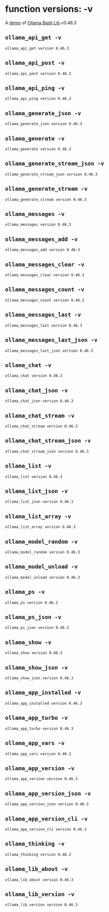 # function versions: -v

A [demo](../README.md#demos) of [Ollama Bash Lib](https://github.com/attogram/ollama-bash-lib) v0.46.3

## `ollama_api_get -v`
```
ollama_api_get version 0.46.3
```

## `ollama_api_post -v`
```
ollama_api_post version 0.46.3
```

## `ollama_api_ping -v`
```
ollama_api_ping version 0.46.3
```

## `ollama_generate_json -v`
```
ollama_generate_json version 0.46.3
```

## `ollama_generate -v`
```
ollama_generate version 0.46.3
```

## `ollama_generate_stream_json -v`
```
ollama_generate_stream_json version 0.46.3
```

## `ollama_generate_stream -v`
```
ollama_generate_stream version 0.46.3
```

## `ollama_messages -v`
```
ollama_messages version 0.46.3
```

## `ollama_messages_add -v`
```
ollama_messages_add version 0.46.3
```

## `ollama_messages_clear -v`
```
ollama_messages_clear version 0.46.3
```

## `ollama_messages_count -v`
```
ollama_messages_count version 0.46.3
```

## `ollama_messages_last -v`
```
ollama_messages_last version 0.46.3
```

## `ollama_messages_last_json -v`
```
ollama_messages_last_json version 0.46.3
```

## `ollama_chat -v`
```
ollama_chat version 0.46.3
```

## `ollama_chat_json -v`
```
ollama_chat_json version 0.46.3
```

## `ollama_chat_stream -v`
```
ollama_chat_stream version 0.46.3
```

## `ollama_chat_stream_json -v`
```
ollama_chat_stream_json version 0.46.3
```

## `ollama_list -v`
```
ollama_list version 0.46.3
```

## `ollama_list_json -v`
```
ollama_list_json version 0.46.3
```

## `ollama_list_array -v`
```
ollama_list_array version 0.46.3
```

## `ollama_model_random -v`
```
ollama_model_random version 0.46.3
```

## `ollama_model_unload -v`
```
ollama_model_unload version 0.46.3
```

## `ollama_ps -v`
```
ollama_ps version 0.46.3
```

## `ollama_ps_json -v`
```
ollama_ps_json version 0.46.3
```

## `ollama_show -v`
```
ollama_show version 0.46.3
```

## `ollama_show_json -v`
```
ollama_show_json version 0.46.3
```

## `ollama_app_installed -v`
```
ollama_app_installed version 0.46.3
```

## `ollama_app_turbo -v`
```
ollama_app_turbo version 0.46.3
```

## `ollama_app_vars -v`
```
ollama_app_vars version 0.46.3
```

## `ollama_app_version -v`
```
ollama_app_version version 0.46.3
```

## `ollama_app_version_json -v`
```
ollama_app_version_json version 0.46.3
```

## `ollama_app_version_cli -v`
```
ollama_app_version_cli version 0.46.3
```

## `ollama_thinking -v`
```
ollama_thinking version 0.46.3
```

## `ollama_lib_about -v`
```
ollama_lib_about version 0.46.3
```

## `ollama_lib_version -v`
```
ollama_lib_version version 0.46.3
```
